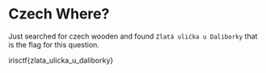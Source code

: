 # Czech Where?

Just searched for czech wooden and found `Zlatá ulička u Daliborky` that is the flag for this question.

irisctf{zlata_ulicka_u_daliborky}
